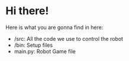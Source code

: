 # Hi there!

Here is what you are gonna find in here:
  * /src: All the code we use to control the robot
  * /bin: Setup files
  * main.py: Robot Game file
